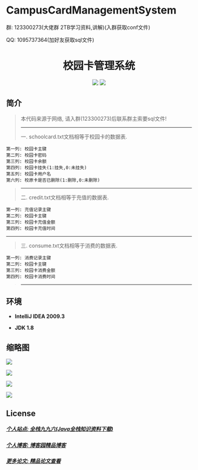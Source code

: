 # CampusCardManagementSystem

<p>群: 123300273(大佬群 2TB学习资料,讲解)(入群获取conf文件)</p>
<p>QQ: 1095737364(加好友获取sql文件)</p>

<p><h1 align="center">校园卡管理系统</h1></p>

<p align="center">
	<img src="https://img.shields.io/badge/jdk-1.8-orange.svg"/>
    <img src="https://img.shields.io/badge/swing-1.8-lightgrey.svg"/>
</p>

## 简介

> 本代码来源于网络, 请入群(123300273)后联系群主索要sql文件!
>
>------------------------------------------------------------------------------------------------------------------------
>一. schoolcard.txt文档相等于校园卡的数据表.

    第一列: 校园卡主键
    第二列: 校园卡密码
    第三列: 校园卡余额
    第四列: 校园卡挂失(1:挂失,0:未挂失)
    第五列: 校园卡用户名
    第六列: 校原卡是否已删除(1:删除,0:未删除)

>------------------------------------------------------------------------------------------------------------------------
>二. credit.txt文档相等于充值的数据表.

    第一列: 充值记录主键
    第二列: 校园卡主键
    第三列: 校园卡充值金额
    第四列: 校园卡充值时间

------------------------------------------------------------------------------------------------------------------------
>三. consume.txt文档相等于消费的数据表.

    第一列: 消费记录主键
    第二列: 校园卡主键
    第三列: 校园卡消费金额
    第四列: 校园卡消费时间
>------------------------------------------------------------------------------------------------------------------------




## 环境

- <b>IntelliJ IDEA 2009.3</b>

- <b>JDK 1.8</b>


## 缩略图

![](https://img2020.cnblogs.com/blog/588112/202011/588112-20201128003722092-450404632.png)

![](https://img2020.cnblogs.com/blog/588112/202011/588112-20201128003733465-1311600232.png)

![](https://img2020.cnblogs.com/blog/588112/202011/588112-20201128003741291-2112363655.png)

![](https://img2020.cnblogs.com/blog/588112/202011/588112-20201128003749081-629045271.png)


## License


##### [个人站点: 全栈九九六(Java全栈知识资料下载)](https://www.blog996.com/)
##### [个人博客: 博客园精品博客](https://www.cnblogs.com/yysbolg/)
##### [更多论文: 精品论文查看](https://www.cnblogs.com/yysbolg/category/1886262.html)

